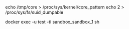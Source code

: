 echo /tmp/core >  /proc/sys/kernel/core_pattern
echo 2 > /proc/sys/fs/suid_dumpable



docker exec -u test -ti sandbox_sandbox_1 sh
